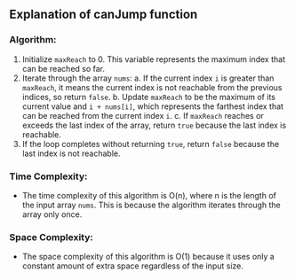 ## Explanation of canJump function

### Algorithm:
1. Initialize `maxReach` to 0. This variable represents the maximum index that can be reached so far.
2. Iterate through the array `nums`:
    a. If the current index `i` is greater than `maxReach`, it means the current index is not reachable from the previous indices, so return `false`.
    b. Update `maxReach` to be the maximum of its current value and `i + nums[i]`, which represents the farthest index that can be reached from the current index `i`.
    c. If `maxReach` reaches or exceeds the last index of the array, return `true` because the last index is reachable.
3. If the loop completes without returning `true`, return `false` because the last index is not reachable.

### Time Complexity:
- The time complexity of this algorithm is O(n), where n is the length of the input array `nums`. This is because the algorithm iterates through the array only once.

### Space Complexity:
- The space complexity of this algorithm is O(1) because it uses only a constant amount of extra space regardless of the input size.
